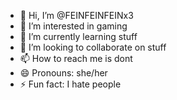 - 👋 Hi, I’m @FEINFEINFEINx3
- 👀 I’m interested in gaming
- 🌱 I’m currently learning stuff
- 💞️ I’m looking to collaborate on stuff
- 📫 How to reach me is dont
- 😄 Pronouns: she/her
- ⚡ Fun fact: I hate people

<!---
FEINFEINFEINx3/FEINFEINFEINx3 is a ✨ special ✨ repository because its `README.md` (this file) appears on your GitHub profile.
You can click the Preview link to take a look at your changes.
--->
